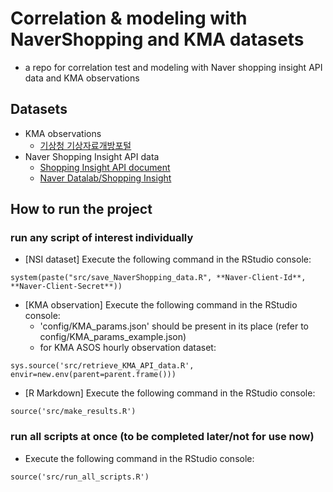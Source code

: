 # Correlation & modeling with NaverShopping and KMA datasets
- a repo for correlation test and modeling with Naver shopping insight API data and KMA observations

## Datasets
- KMA observations
  - [기상청 기상자료개방포털](https://data.kma.go.kr/)
- Naver Shopping Insight API data
  - [Shopping Insight API document](https://developers.naver.com/docs/datalab/shopping/)
  - [Naver Datalab/Shopping Insight](https://datalab.naver.com/shoppingInsight/sCategory.naver)

## How to run the project
### run any script of interest individually
- [NSI dataset] Execute the following command in the RStudio console:
```
system(paste("src/save_NaverShopping_data.R", **Naver-Client-Id**, **Naver-Client-Secret**))
```
- [KMA observation] Execute the following command in the RStudio console:
  - 'config/KMA_params.json' should be present in its place (refer to config/KMA_params_example.json)
  - for KMA ASOS hourly observation dataset:
```
sys.source('src/retrieve_KMA_API_data.R', envir=new.env(parent=parent.frame()))
```
- [R Markdown] Execute the following command in the RStudio console:
```
source('src/make_results.R')
```
### run all scripts at once (to be completed later/not for use now)
- Execute the following command in the RStudio console:
```
source('src/run_all_scripts.R')
```
